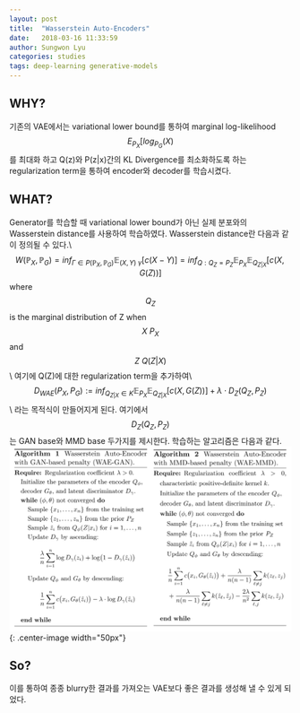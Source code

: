 ```yaml
---
layout: post
title:  "Wasserstein Auto-Encoders"
date:   2018-03-16 11:33:59
author: Sungwon Lyu
categories: studies
tags: deep-learning generative-models
---
```

## WHY? 
기존의 VAE에서는 variational lower bound를 통하여 marginal log-likelihood $$E_{P_{X}}[log_{P_{G}}(X)$$를 최대화 하고 Q(z)와 P(z|x)간의 KL Divergence를 최소화하도록 하는 regularization term을 통하여 encoder와 decoder를 학습시켰다. 

## WHAT?
Generator를 학습할 때 variational lower bound가 아닌 실제 분포와의 Wasserstein distance를 사용하여 학습하였다. Wasserstein distance란 다음과 같이 정의될 수 있다.\\
$$W(\mathbb{P}_{X}, \mathbb{P}_{G}) = inf_{\Gamma \in P(\mathbb{P}_{X}, \mathbb{P}_{G})} \mathbb{E}_{(X,Y)~\gamma} [c(X - Y)] = inf_{Q: Q_{Z} = P_{Z}}\mathbb{E}_{P_{X}}\mathbb{E}_{Q_{Z|X}}[c(X,G(Z))]$$ 
where $$Q_{Z}$$ is the marginal distribution of Z when $$X ~ P_X$$ and $$Z ~ Q(Z|X)$$\\
여기에 Q(Z)에 대한 regularization term을 추가하여\\
$$D_{WAE}(P_X, P_G) := inf_{Q_{Z|X} \in K}\mathbb{E}_{P_{X}}\mathbb{E}_{Q_{Z|X}}[c(X,G(Z))] + \lambda \cdot D_Z(Q_Z, P_Z)$$\\
라는 목적식이 만들어지게 된다. 여기에서 $$D_Z(Q_Z, P_Z)$$는 GAN base와 MMD base 두가지를 제시한다. 학습하는 알고리즘은 다음과 같다. 
![img](/assets/images/wae.png){: .center-image width="50px"}

## So?
이를 통하여 종종 blurry한 결과를 가져오는 VAE보다 좋은 결과를 생성해 낼 수 있게 되었다. 